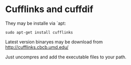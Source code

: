 Cufflinks and cuffdif
=====================


They may be installe via `apt:

    sudo apt-get install cufflinks



Latest version binaryes may be download from 
<http://cufflinks.cbcb.umd.edu/>

Just uncompres and add the executable files to your path. 

